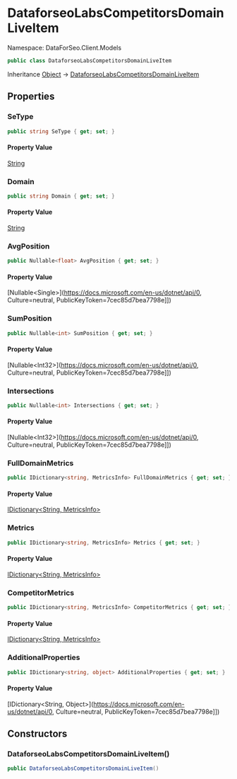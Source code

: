 # DataforseoLabsCompetitorsDomainLiveItem

Namespace: DataForSeo.Client.Models

```csharp
public class DataforseoLabsCompetitorsDomainLiveItem
```

Inheritance [Object](https://docs.microsoft.com/en-us/dotnet/api/Object) → [DataforseoLabsCompetitorsDomainLiveItem](./DataforseoLabsCompetitorsDomainLiveItem.md)

## Properties

### **SeType**

```csharp
public string SeType { get; set; }
```

#### Property Value

[String](https://docs.microsoft.com/en-us/dotnet/api/String)<br>

### **Domain**

```csharp
public string Domain { get; set; }
```

#### Property Value

[String](https://docs.microsoft.com/en-us/dotnet/api/String)<br>

### **AvgPosition**

```csharp
public Nullable<float> AvgPosition { get; set; }
```

#### Property Value

[Nullable&lt;Single&gt;](https://docs.microsoft.com/en-us/dotnet/api/0, Culture=neutral, PublicKeyToken=7cec85d7bea7798e]])<br>

### **SumPosition**

```csharp
public Nullable<int> SumPosition { get; set; }
```

#### Property Value

[Nullable&lt;Int32&gt;](https://docs.microsoft.com/en-us/dotnet/api/0, Culture=neutral, PublicKeyToken=7cec85d7bea7798e]])<br>

### **Intersections**

```csharp
public Nullable<int> Intersections { get; set; }
```

#### Property Value

[Nullable&lt;Int32&gt;](https://docs.microsoft.com/en-us/dotnet/api/0, Culture=neutral, PublicKeyToken=7cec85d7bea7798e]])<br>

### **FullDomainMetrics**

```csharp
public IDictionary<string, MetricsInfo> FullDomainMetrics { get; set; }
```

#### Property Value

[IDictionary&lt;String, MetricsInfo&gt;](./MetricsInfo.md)<br>

### **Metrics**

```csharp
public IDictionary<string, MetricsInfo> Metrics { get; set; }
```

#### Property Value

[IDictionary&lt;String, MetricsInfo&gt;](./MetricsInfo.md)<br>

### **CompetitorMetrics**

```csharp
public IDictionary<string, MetricsInfo> CompetitorMetrics { get; set; }
```

#### Property Value

[IDictionary&lt;String, MetricsInfo&gt;](./MetricsInfo.md)<br>

### **AdditionalProperties**

```csharp
public IDictionary<string, object> AdditionalProperties { get; set; }
```

#### Property Value

[IDictionary&lt;String, Object&gt;](https://docs.microsoft.com/en-us/dotnet/api/0, Culture=neutral, PublicKeyToken=7cec85d7bea7798e]])<br>

## Constructors

### **DataforseoLabsCompetitorsDomainLiveItem()**

```csharp
public DataforseoLabsCompetitorsDomainLiveItem()
```
